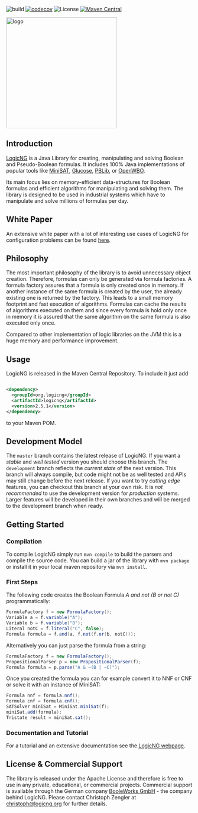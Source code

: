 ![build](https://github.com/logic-ng/LogicNG/workflows/build/badge.svg) [![codecov](https://codecov.io/gh/logic-ng/LogicNG/branch/master/graph/badge.svg?token=RMmCetIVYf)](https://codecov.io/gh/logic-ng/LogicNG) ![License](https://img.shields.io/badge/license-Apache%202-ff69b4.svg) [![Maven Central](https://img.shields.io/maven-central/v/org.logicng/logicng.svg?label=Maven%20Central)](https://search.maven.org/search?q=g:%22org.logicng%22%20AND%20a:%22logicng%22)


<a href="https://www.logicng.org"><img src="https://github.com/logic-ng/LogicNG/blob/master/doc/logo/logo_big.png" alt="logo" width="300"></a>

## Introduction

<a href="https://www.logicng.org">LogicNG</a> is a Java Library for creating, manipulating and solving Boolean and Pseudo-Boolean formulas. It includes 100% Java implementations of popular tools
like [MiniSAT](http://minisat.se), [Glucose](http://www.labri.fr/perso/lsimon/glucose/), [PBLib](http://tools.computational-logic.org/content/pblib.php),
or [OpenWBO](http://sat.inesc-id.pt/open-wbo/).

Its main focus lies on memory-efficient data-structures for Boolean formulas and efficient algorithms for manipulating and solving them. The library is designed
to be used in industrial systems which have to manipulate and solve millions of formulas per day.

## White Paper

An extensive white paper with a lot of interesting use cases of LogicNG for configuration problems can be found [here](https://logicng.org/assets/documents/logicng-whitepaper.pdf).

## Philosophy

The most important philosophy of the library is to avoid unnecessary object creation. Therefore, formulas can only be generated via formula factories. A formula
factory assures that a formula is only created once in memory. If another instance of the same formula is created by the user, the already existing one is
returned by the factory. This leads to a small memory footprint and fast execution of algorithms. Formulas can cache the results of algorithms executed on them
and since every formula is hold only once in memory it is assured that the same algorithm on the same formula is also executed only once.

Compared to other implementation of logic libraries on the JVM this is a huge memory and performance improvement.

## Usage

LogicNG is released in the Maven Central Repository. To include it just add

```xml

<dependency>
  <groupId>org.logicng</groupId>
  <artifactId>logicng</artifactId>
  <version>2.5.1</version>
</dependency>
```

to your Maven POM.

## Development Model

The `master` branch contains the latest release of LogicNG. If you want a *stable* and *well tested* version you should choose this branch. The `development`
branch reflects the *current state* of the next version. This branch will always compile, but code might not be as well tested and APIs may still change before
the next release. If you want to try *cutting edge* features, you can checkout this branch at your own risk. It is *not recommended* to use the development
version for *production* systems. Larger features will be developed in their own branches and will be merged to the development branch when ready.

## Getting Started

### Compilation

To compile LogicNG simply run `mvn compile` to build the parsers and compile the source code. You can build a jar of the library with `mvn package` or install
it in your local maven repository via `mvn install`.

### First Steps

The following code creates the Boolean Formula *A and not (B or not C)* programmatically:

```java
FormulaFactory f = new FormulaFactory();
Variable a = f.variable("A");
Variable b = f.variable("B");
Literal notC = f.literal("C", false);
Formula formula = f.and(a, f.not(f.or(b, notC)));
```

Alternatively you can just parse the formula from a string:

```java
FormulaFactory f = new FormulaFactory();
PropositionalParser p = new PropositionalParser(f);
Formula formula = p.parse("A & ~(B | ~C)");
```

Once you created the formula you can for example convert it to NNF or CNF or solve it with an instance of MiniSAT:

```java
Formula nnf = formula.nnf();
Formula cnf = formula.cnf();
SATSolver miniSat = MiniSat.miniSat(f);
miniSat.add(formula);
Tristate result = miniSat.sat();
```

### Documentation and Tutorial

For a tutorial and an extensive documentation see the [LogicNG webpage](https://www.logicng.org).

## License & Commercial Support

The library is released under the Apache License and therefore is free to use in any private, educational, or commercial projects. Commercial support is
available through the German company [BooleWorks GmbH](http://www.booleworks.com) - the company behind LogicNG. Please contact Christoph Zengler at
christoph@logicng.org for further details.
